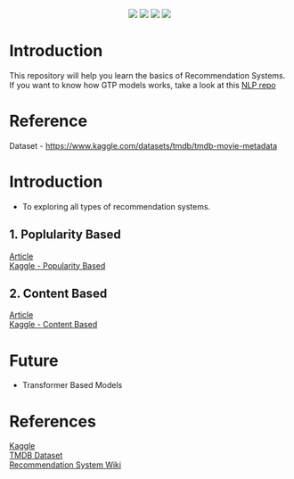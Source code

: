 

<p align="center"> 
 
  <img src="https://img.shields.io/badge/-Python-000?&logo=Python">
  <img src="https://img.shields.io/badge/Keras-%23D00000.svg?style=for-plastic&logo=Keras&logoColor=white">
<img src="https://img.shields.io/badge/TensorFlow-%23FF6F00.svg?style=for-plastic&logo=TensorFlow&logoColor=white">
<img src="https://img.shields.io/badge/Kaggle-035a7d?style=for-plastic&logo=kaggle&logoColor=white">
</p>

#

# Introduction

This repository will help you learn the basics of Recommendation Systems. 
If you want to know how GTP models works, take a look at this [NLP repo](https://github.com/rvbug/NLP)  


# Reference

Dataset - https://www.kaggle.com/datasets/tmdb/tmdb-movie-metadata


# Introduction
- To exploring all types of recommendation systems.  



## 1. Poplularity Based
 
[Article](https://rvbug.hashnode.dev/recommendation-systems-part-i)    
[Kaggle - Popularity Based ](https://kaggle.com/rvbugged/popularity-based) 


## 2. Content Based

[Article](https://rvbug.hashnode.dev/recommendation-systems-part-i)      
[Kaggle - Content Based](https://kaggle.com/rvbugged/content-based)   



# Future
- Transformer Based Models



# References
[Kaggle](https://www.kaggle.com/)  
[TMDB Dataset](https://www.kaggle.com/datasets/tmdb/tmdb-movie-metadata)  
[Recommendation System Wiki](https://en.wikipedia.org/wiki/Recommender_system)  
 
